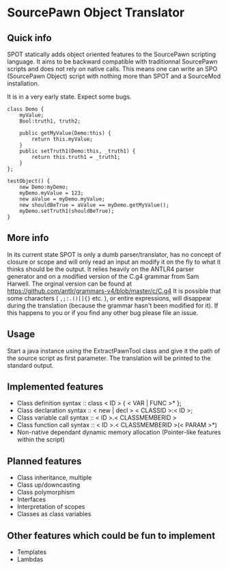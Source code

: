 SourcePawn Object Translator
====

Quick info
----------
SPOT statically adds object oriented features to the SourcePawn scripting language. It aims to be backward compatible with traditionnal SourcePawn scripts and does not rely on native calls. This means one can write an SPO (SourcePawn Object) script with nothing more than SPOT and a SourceMod installation.

It is in a very early state. Expect some bugs.

```
class Demo {
    myValue;
    Bool:truth1, truth2;

    public getMyValue(Demo:this) { 
        return this.myValue; 
    }
    public setTruth1(Demo:this, _truth1) { 
        return this.truth1 = _truth1; 
    }
};

testObject() {
    new Demo:myDemo;
    myDemo.myValue = 123;
    new aValue = myDemo.myValue;
    new shouldBeTrue = aValue == myDemo.getMyValue();
    myDemo.setTruth1(shouldBeTrue);
}
```

More info
---------
In its current state SPOT is only a dumb parser/translator, has no concept of closure or scope and will only read an input an modify it on the fly to what it thinks should be the output. 
It relies heavily on the ANTLR4 parser generator and on a modified version of the C.g4 grammar from Sam Harwell. The orginal version can be found at https://github.com/antlr/grammars-v4/blob/master/c/C.g4
It is possible that some characters ( ``` ,;:.()[]{} ``` etc. ), or entire expressions, will disappear during the translation (because the grammar hasn't been modified for it). If this happens to you or if you find any other bug please file an issue.

Usage
-----
Start a java instance using the ExtractPawnTool class and give it the path of the source script as first parameter. The translation will be printed to the standard output.

Implemented features
--------------------
* Class definition syntax :: class < ID > { < VAR | FUNC >* };
* Class declaration syntax :: < new | decl > < CLASSID >:< ID >;
* Class variable call syntax :: < ID >.< CLASSMEMBERID >
* Class function call syntax :: < ID >.< CLASSMEMBERID >(< PARAM >*)
* Non-native dependant dynamic memory allocation (Pointer-like features within the script)

Planned features
----------------
* Class inheritance, multiple
* Class up/downcasting
* Class polymorphism
* Interfaces
* Interpretation of scopes
* Classes as class variables

Other features which could be fun to implement
----------------------------------------------
* Templates
* Lambdas


